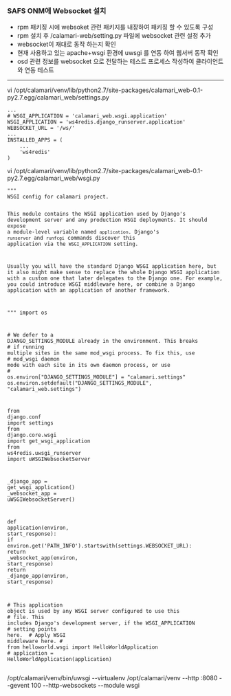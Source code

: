 <h3 id="safs-onm에-websocket-설치">SAFS ONM에 Websocket 설치</h3>
<ul>
<li>rpm 패키징 시에 websoket 관련 패키지를 내장하여 패키징 할 수 있도록 구성</li>
<li>rpm 설치 후 /calamari-web/setting.py 파일에 websocket 관련 설정 추가</li>
<li>websocket이 재대로 동작 하는지 확인</li>
<li>현재 사용하고 있는 apache+wsgi 환경에 uwsgi 를 연동 하여 웹서버 동작 확인</li>
<li>osd 관련 정보를 websocket 으로 전달하는 테스트 프로세스 작성하여 클라이언트와 연동 테스트</li>
</ul>
<hr>
<p>vi /opt/calamari/venv/lib/python2.7/site-packages/calamari_web-0.1-py2.7.egg/calamari_web/settings.py</p>
<pre class=" language-python"><code class="prism  language-python"><span class="token punctuation">.</span><span class="token punctuation">.</span><span class="token punctuation">.</span>
<span class="token comment" spellcheck="true"># WSGI_APPLICATION = 'calamari_web.wsgi.application'
</span>WSGI_APPLICATION <span class="token operator">=</span> <span class="token string">'ws4redis.django_runserver.application'</span>
WEBSOCKET_URL <span class="token operator">=</span> <span class="token string">'/ws/'</span>
<span class="token punctuation">.</span><span class="token punctuation">.</span><span class="token punctuation">.</span>
INSTALLED_APPS <span class="token operator">=</span> <span class="token punctuation">(</span>
    <span class="token punctuation">.</span><span class="token punctuation">.</span><span class="token punctuation">.</span>
    <span class="token string">'ws4redis'</span>
<span class="token punctuation">)</span>
</code></pre>
<p>vi /opt/calamari/venv/lib/python2.7/site-packages/calamari_web-0.1-py2.7.egg/calamari_web/wsgi.py</p>
<pre class=" language-python"><code class="prism  language-python"><span class="token string">"""
WSGI config for calamari project.

This module contains the WSGI application used by Django's development server
and any production WSGI deployments. It should expose a module-level variable
named ``application``. Django's ``runserver`` and ``runfcgi`` commands discover
this application via the ``WSGI_APPLICATION`` setting.

Usually you will have the standard Django WSGI application here, but it also
might make sense to replace the whole Django WSGI application with a custom one
that later delegates to the Django one. For example, you could introduce WSGI
middleware here, or combine a Django application with an application of another
framework.

"""</span>
<span class="token keyword">import</span> os

<span class="token comment" spellcheck="true"># We defer to a DJANGO_SETTINGS_MODULE already in the environment. This breaks
</span><span class="token comment" spellcheck="true"># if running multiple sites in the same mod_wsgi process. To fix this, use
</span><span class="token comment" spellcheck="true"># mod_wsgi daemon mode with each site in its own daemon process, or use
</span><span class="token comment" spellcheck="true"># os.environ["DJANGO_SETTINGS_MODULE"] = "calamari.settings"
</span>os<span class="token punctuation">.</span>environ<span class="token punctuation">.</span>setdefault<span class="token punctuation">(</span><span class="token string">"DJANGO_SETTINGS_MODULE"</span><span class="token punctuation">,</span> <span class="token string">"calamari_web.settings"</span><span class="token punctuation">)</span>

<span class="token keyword">from</span> django<span class="token punctuation">.</span>conf <span class="token keyword">import</span> settings
<span class="token keyword">from</span> django<span class="token punctuation">.</span>core<span class="token punctuation">.</span>wsgi <span class="token keyword">import</span> get_wsgi_application
<span class="token keyword">from</span> ws4redis<span class="token punctuation">.</span>uwsgi_runserver <span class="token keyword">import</span> uWSGIWebsocketServer

_django_app <span class="token operator">=</span> get_wsgi_application<span class="token punctuation">(</span><span class="token punctuation">)</span>
_websocket_app <span class="token operator">=</span> uWSGIWebsocketServer<span class="token punctuation">(</span><span class="token punctuation">)</span>

<span class="token keyword">def</span> application<span class="token punctuation">(</span>environ<span class="token punctuation">,</span> start_response<span class="token punctuation">)</span><span class="token punctuation">:</span>
    <span class="token keyword">if</span> environ<span class="token punctuation">.</span>get<span class="token punctuation">(</span><span class="token string">'PATH_INFO'</span><span class="token punctuation">)</span><span class="token punctuation">.</span>startswith<span class="token punctuation">(</span>settings<span class="token punctuation">.</span>WEBSOCKET_URL<span class="token punctuation">)</span><span class="token punctuation">:</span>
        <span class="token keyword">return</span> _websocket_app<span class="token punctuation">(</span>environ<span class="token punctuation">,</span> start_response<span class="token punctuation">)</span>
    <span class="token keyword">return</span> _django_app<span class="token punctuation">(</span>environ<span class="token punctuation">,</span> start_response<span class="token punctuation">)</span>

<span class="token comment" spellcheck="true"># This application object is used by any WSGI server configured to use this
</span><span class="token comment" spellcheck="true"># file. This includes Django's development server, if the WSGI_APPLICATION
</span><span class="token comment" spellcheck="true"># setting points here.
</span>
<span class="token comment" spellcheck="true"># Apply WSGI middleware here.
</span><span class="token comment" spellcheck="true"># from helloworld.wsgi import HelloWorldApplication
</span><span class="token comment" spellcheck="true"># application = HelloWorldApplication(application)
</span></code></pre>
<p>/opt/calamari/venv/bin/uwsgi --virtualenv /opt/calamari/venv --http :8080 --gevent 100 --http-websockets --module wsgi</p>
